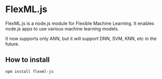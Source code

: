 # FlexML.js
FlexML.js is a node.js module for Flexible Machine Learning. It enables node.js apps to use various machine learning models.

It now supports only ANN, but it will support DNN, SVM, KNN, etc in the future.

## How to install
`npm install flexml-js`

